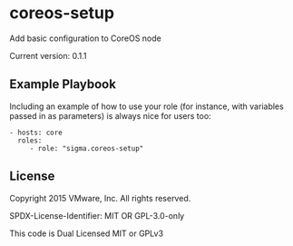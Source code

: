 coreos-setup
============

Add basic configuration to CoreOS node

Current version: 0.1.1

Example Playbook
----------------

Including an example of how to use your role (for instance, with variables passed in as parameters) is always nice for users too:

    - hosts: core
      roles:
         - role: "sigma.coreos-setup"

License
-------

Copyright 2015 VMware, Inc.  All rights reserved.

SPDX-License-Identifier: MIT OR GPL-3.0-only

This code is Dual Licensed MIT or GPLv3
